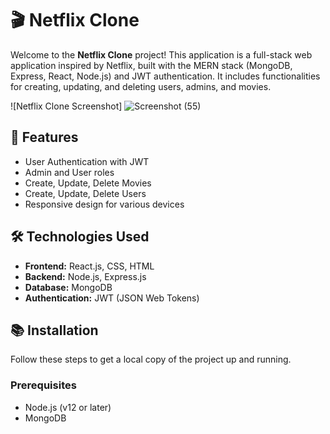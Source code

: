 # 🎬 Netflix Clone

Welcome to the **Netflix Clone** project! This application is a full-stack web application inspired by Netflix, built with the MERN stack (MongoDB, Express, React, Node.js) and JWT authentication. It includes functionalities for creating, updating, and deleting users, admins, and movies.

![Netflix Clone Screenshot]
![Screenshot (55)](https://github.com/Nilupul6/Fullstack-Netflix-Clone-with-MERN-and-JWT-Authentication/assets/152468856/6025e51e-658e-4a59-8648-15f33461140f)

## 🚀 Features

- User Authentication with JWT
- Admin and User roles
- Create, Update, Delete Movies
- Create, Update, Delete Users
- Responsive design for various devices

## 🛠 Technologies Used

- **Frontend:** React.js, CSS, HTML
- **Backend:** Node.js, Express.js
- **Database:** MongoDB
- **Authentication:** JWT (JSON Web Tokens)

## 📚 Installation

Follow these steps to get a local copy of the project up and running.

### Prerequisites

- Node.js (v12 or later)
- MongoDB
